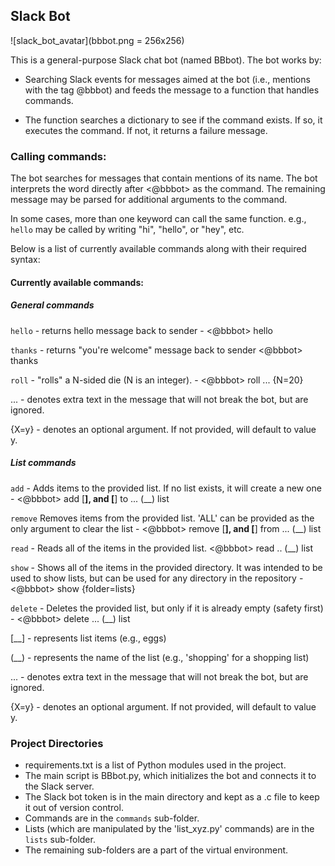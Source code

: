 ## Slack Bot

![slack_bot_avatar](bbbot.png = 256x256)

This is a general-purpose Slack chat bot (named BBbot). The bot works by:

- Searching Slack events for messages aimed at the bot (i.e., mentions with the tag @bbbot) and feeds the message to a function that handles commands.

- The function searches a dictionary to see if the command exists. If so, it executes the command. If not, it returns a failure message.



### Calling commands:

The bot searches for messages that contain mentions of its name. The bot interprets the word directly after <@bbbot> as the command. The remaining message may be parsed for additional arguments to the command.

In some cases, more than one keyword can call the same function. e.g., `hello` may be called by writing "hi", "hello", or "hey", etc.

Below is a list of currently available commands along with their required syntax:



#### Currently available commands:


##### General commands

`hello` - returns hello message back to sender - <@bbbot> hello

`thanks` - returns "you're welcome" message back to sender <@bbbot> thanks

`roll` - "rolls" a N-sided die (N is an integer). - <@bbbot> roll ... {N=20}


... - denotes extra text in the message that will not break the bot, but are ignored.

{X=y} - denotes an optional argument. If not provided, will default to value y.



##### List commands

`add` - Adds items to the provided list. If no list exists, it will create a new one - <@bbbot> add [__], and [__] to ... (__) list

`remove` Removes items from the provided list. 'ALL' can be provided as the only argument to clear the list - <@bbbot> remove [__], and [__] from ... (__) list

`read` - Reads all of the items in the provided list. <@bbbot> read .. (__) list

`show` - Shows all of the items in the provided directory. It was intended to be used to show lists, but can be used for any directory in the repository - <@bbbot> show {folder=lists}

`delete` - Deletes the provided list, but only if it is already empty (safety first) - <@bbbot> delete ... (__) list


[__] - represents list items (e.g., eggs)

(__) - represents the name of the list (e.g., 'shopping' for a shopping list)

... - denotes extra text in the message that will not break the bot, but are ignored.

{X=y} - denotes an optional argument. If not provided, will default to value y.


### Project Directories
- requirements.txt is a list of Python modules used in the project.
- The main script is BBbot.py, which initializes the bot and connects it to the Slack server.
- The Slack bot token is in the main directory and kept as a .c file to keep it out of version control.
- Commands are in the `commands` sub-folder.
- Lists (which are manipulated by the 'list_xyz.py' commands) are in the `lists` sub-folder.
- The remaining sub-folders are a part of the virtual environment.
